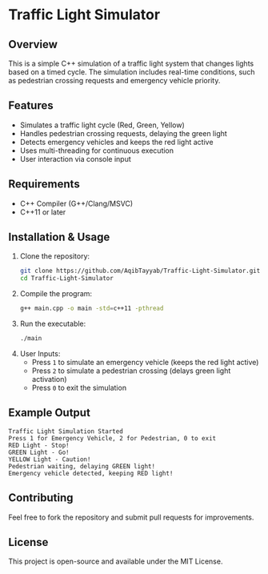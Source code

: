 # Traffic Light Simulator

## Overview
This is a simple C++ simulation of a traffic light system that changes lights based on a timed cycle. The simulation includes real-time conditions, such as pedestrian crossing requests and emergency vehicle priority.

## Features
- Simulates a traffic light cycle (Red, Green, Yellow)
- Handles pedestrian crossing requests, delaying the green light
- Detects emergency vehicles and keeps the red light active
- Uses multi-threading for continuous execution
- User interaction via console input

## Requirements
- C++ Compiler (G++/Clang/MSVC)
- C++11 or later

## Installation & Usage
1. Clone the repository:
   ```sh
   git clone https://github.com/AqibTayyab/Traffic-Light-Simulator.git
   cd Traffic-Light-Simulator
   ```
2. Compile the program:
   ```sh
   g++ main.cpp -o main -std=c++11 -pthread
   ```
3. Run the executable:
   ```sh
   ./main
   ```
4. User Inputs:
   - Press `1` to simulate an emergency vehicle (keeps the red light active)
   - Press `2` to simulate a pedestrian crossing (delays green light activation)
   - Press `0` to exit the simulation

## Example Output
```
Traffic Light Simulation Started
Press 1 for Emergency Vehicle, 2 for Pedestrian, 0 to exit
RED Light - Stop!
GREEN Light - Go!
YELLOW Light - Caution!
Pedestrian waiting, delaying GREEN light!
Emergency vehicle detected, keeping RED light!
```

## Contributing
Feel free to fork the repository and submit pull requests for improvements.

## License
This project is open-source and available under the MIT License.

